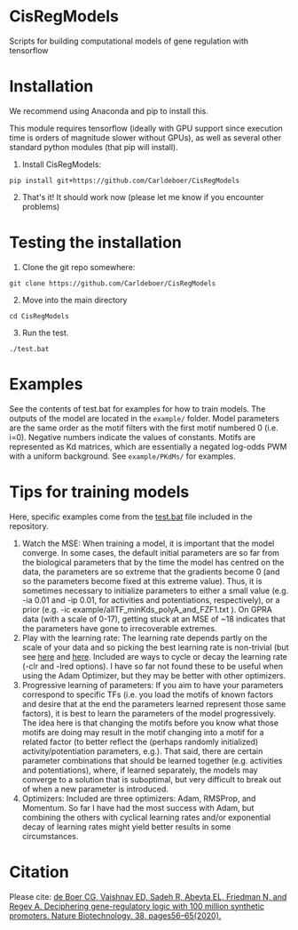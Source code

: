 # CisRegModels
Scripts for building computational models of gene regulation with tensorflow

# Installation
We recommend using Anaconda and pip to install this.  

This module requires tensorflow (ideally with GPU support since execution time is orders of magnitude slower without GPUs), as well as several other standard python modules (that pip will install).

1. Install CisRegModels:

`pip install git+https://github.com/Carldeboer/CisRegModels`

2. That's it! It should work now (please let me know if you encounter problems)

# Testing the installation
1. Clone the git repo somewhere:

`git clone https://github.com/Carldeboer/CisRegModels`

2. Move into the main directory

`cd CisRegModels`

3. Run the test.

`./test.bat`

# Examples
See the contents of test.bat for examples for how to train models.
The outputs of the model are located in the `example/` folder. Model parameters are the same order as the motif filters with the first motif numbered 0 (i.e. i=0).  Negative numbers indicate the values of constants. 
Motifs are represented as Kd matrices, which are essentially a negated log-odds PWM with a uniform background. See `example/PKdMs/` for examples.

# Tips for training models
Here, specific examples come from the [test.bat](https://github.com/Carldeboer/CisRegModels/blob/master/test.bat) file included in the repository.
1. Watch the MSE: When training a model, it is important that the model converge.  In some cases, the default initial parameters are so far from the biological parameters that by the time the model has centred on the data, the parameters are so extreme that the gradients become 0 (and so the parameters become fixed at this extreme value).  Thus, it is sometimes necessary to initialize parameters to either a small value (e.g. -ia 0.01  and -ip 0.01, for activities and potentiations, respectively), or a prior (e.g. -ic example/allTF_minKds_polyA_and_FZF1.txt ). On GPRA data (with a scale of 0-17), getting stuck at an MSE of ~18 indicates that the parameters have gone to irrecoverable extremes.
2. Play with the learning rate:  The learning rate depends partly on the scale of your data and so picking the best learning rate is non-trivial (but see [here](https://towardsdatascience.com/understanding-learning-rates-and-how-it-improves-performance-in-deep-learning-d0d4059c1c10) and [here](https://hackernoon.com/8-deep-learning-best-practices-i-learned-about-in-2017-700f32409512). Included are ways to cycle or decay the learning rate (-clr and -lred options).  I have so far not found these to be useful when using the Adam Optimizer, but they may be better with other optimizers.
3. Progressive learning of parameters: If you aim to have your parameters correspond to specific TFs (i.e. you load the motifs of known factors and desire that at the end the parameters learned represent those same factors), it is best to learn the parameters of the model progressively. The idea here is that changing the motifs before you know what those motifs are doing may result in the motif changing into a motif for a related factor (to better reflect the (perhaps randomly initialized) activity/potentiation parameters, e.g.).  That said, there are certain parameter combinations that should be learned together (e.g. activities and potentiations), where, if learned separately, the models may converge to a solution that is suboptimal, but very difficult to break out of when a new parameter is introduced.
4. Optimizers: Included are three optimizers: Adam, RMSProp, and Momentum.  So far I have had the most success with Adam, but combining the others with cyclical learning rates and/or exponential decay of learning rates might yield better results in some circumstances.

# Citation
Please cite: [de Boer CG, Vaishnav ED, Sadeh R, Abeyta EL, Friedman N, and Regev A. Deciphering gene-regulatory logic with 100 million synthetic promoters. Nature Biotechnology. 38, pages56–65(2020).](https://www.nature.com/articles/s41587-019-0315-8)

